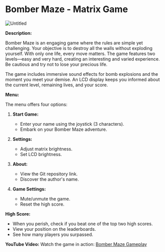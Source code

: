 # Bomber Maze - Matrix Game

![Untitled](https://github.com/alexncrsc/Bomb-Maze/assets/61351673/a60442cc-1149-4104-af1e-de38b5e5406d)


**Description:**

Bomber Maze is an engaging game where the rules are simple yet challenging. Your objective is to destroy all the walls without exploding yourself. With only one life, every move matters. The game features two levels—easy and very hard, creating an interesting and varied experience. Be cautious and try not to lose your precious life.

The game includes immersive sound effects for bomb explosions and the moment you meet your demise. An LCD display keeps you informed about the current level, remaining lives, and your score.

**Menu:**

The menu offers four options:

1. **Start Game:**
   - Enter your name using the joystick (3 characters).
   - Embark on your Bomber Maze adventure.

2. **Settings:**
   - Adjust matrix brightness.
   - Set LCD brightness.

3. **About:**
   - View the Git repository link.
   - Discover the author's name.

4. **Game Settings:**

   - Mute/unmute the game.
   - Reset the high score.

**High Score:**
- When you perish, check if you beat one of the top two high scores.
- View your position on the leaderboards.
- See how many players you surpassed.

**YouTube Video:**
Watch the game in action: [Bomber Maze Gameplay](https://youtu.be/jKHw5Tzn3bE)

